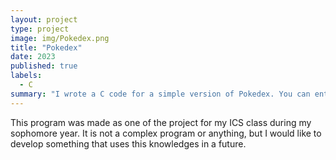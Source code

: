 ```yaml
---
layout: project
type: project
image: img/Pokedex.png
title: "Pokedex"
date: 2023
published: true
labels:
  - C
summary: "I wrote a C code for a simple version of Pokedex. You can enter the name of pokemon, nicknames, weight and etc. to be printed to console later."
---
```

This program was made as one of the project for my ICS class during my sophomore year.
It is not a complex program or anything, but I would like to develop something that uses this knowledges in a future.
